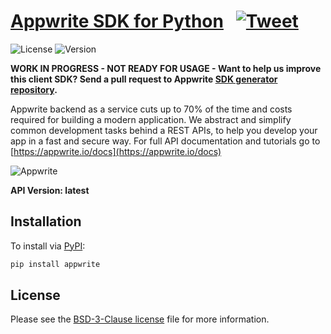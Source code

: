 # [Appwrite SDK for Python](https://appwrite.io) &nbsp; [![Tweet](https://img.shields.io/twitter/url/http/shields.io.svg?style=social)](https://twitter.com/intent/tweet?text=Appwrite%20is%20a%20backend%20as%20a%20service%20for%20building%20web%20or%20mobile%20apps&url=http%3A%2F%2Fappwrite.io&via=appwrite_io&hashtags=JS%2Cjavascript%2Creactjs%2Cangular%2Cios%2Candroid)

![License](https://img.shields.io/github/license/appwrite/sdk-for-python.svg?v=1)
![Version](https://img.shields.io/badge/api%20version-latest-blue.svg?v=1)

**WORK IN PROGRESS - NOT READY FOR USAGE - Want to help us improve this client SDK? Send a pull request to Appwrite [SDK generator repository](https://github.com/appwrite/sdk-generator).**

Appwrite backend as a service cuts up to 70% of the time and costs required for building a modern application. We abstract and simplify common development tasks behind a REST APIs, to help you develop your app in a fast and secure way. For full API documentation and tutorials go to [https://appwrite.io/docs](https://appwrite.io/docs)



![Appwrite](https://appwrite.io/images/github.png)

**API Version: latest**

## Installation

To install via [PyPI](https://pypi.org/):

```bash
pip install appwrite
```

## License

Please see the [BSD-3-Clause license](https://raw.githubusercontent.com/appwrite/appwrite/master/LICENSE) file for more information.